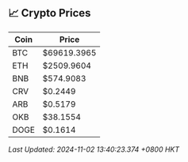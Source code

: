 ## 📈 Crypto Prices

| Coin | Price |
| ---- | ----- |
| BTC | $69619.3965 |
| ETH | $2509.9604 |
| BNB | $574.9083 |
| CRV | $0.2449 |
| ARB | $0.5179 |
| OKB | $38.1554 |
| DOGE | $0.1614 |

_Last Updated: 2024-11-02 13:40:23.374 +0800 HKT_